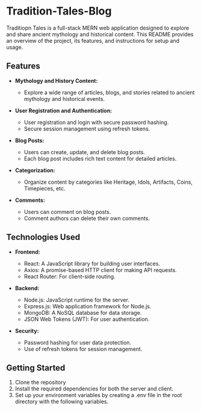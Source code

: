 # Tradition-Tales-Blog
Traditiopn Tales is a full-stack MERN web application designed to explore and share ancient mythology and historical content. 
This README provides an overview of the project, its features, and instructions for setup and usage.

## Features
- **Mythology and History Content:**
  - Explore a wide range of articles, blogs, and stories related to ancient mythology and historical events.

- **User Registration and Authentication:**
  - User registration and login with secure password hashing.
  - Secure session management using refresh tokens.

- **Blog Posts:**
  - Users can create, update, and delete blog posts.
  - Each blog post includes rich text content for detailed articles.

- **Categorization:**
  - Organize content by categories like Heritage, Idols, Artifacts, Coins, Timepieces, etc.

- **Comments:**
  - Users can comment on blog posts.
  - Comment authors can delete their own comments.

## Technologies Used

- **Frontend:**
  - React: A JavaScript library for building user interfaces.
  - Axios: A promise-based HTTP client for making API requests.
  - React Router: For client-side routing.

- **Backend:**
  - Node.js: JavaScript runtime for the server.
  - Express.js: Web application framework for Node.js.
  - MongoDB: A NoSQL database for data storage.
  - JSON Web Tokens (JWT): For user authentication.

- **Security:**
  - Password hashing for user data protection.
  - Use of refresh tokens for session management.

## Getting Started
1.	Clone the repository
2.	Install the required dependencies for both the server and client.
3.	Set up your environment variables by creating a .env file in the root directory with the following variables.

